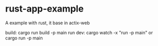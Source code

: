 # rust-app-example
A example with rust, it base in actix-web

build: cargo run build -p main
run dev: cargo watch -x "run -p main" or cargo run -p main


